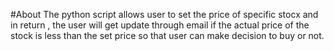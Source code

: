 #About
The python script allows user to set the price of specific stocx and in return , the user will get update through email if the actual price of the stock is less than the set price so that user can make decision to buy or not.
